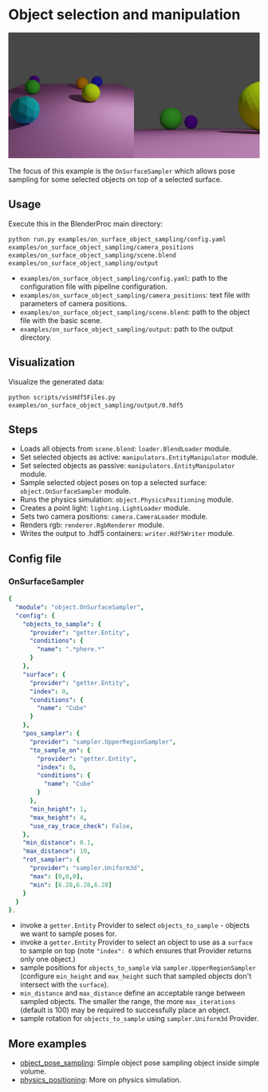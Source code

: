 # Object selection and manipulation

![](rendering.png)

The focus of this example is the `OnSurfaceSampler` which allows pose sampling for some selected objects on top of a selected surface.

## Usage

Execute this in the BlenderProc main directory:

```
python run.py examples/on_surface_object_sampling/config.yaml examples/on_surface_object_sampling/camera_positions examples/on_surface_object_sampling/scene.blend examples/on_surface_object_sampling/output
```

* `examples/on_surface_object_sampling/config.yaml`: path to the configuration file with pipeline configuration.
* `examples/on_surface_object_sampling/camera_positions`: text file with parameters of camera positions.
* `examples/on_surface_object_sampling/scene.blend`: path to the object file with the basic scene.
* `examples/on_surface_object_sampling/output`: path to the output directory.

## Visualization

Visualize the generated data:

```
python scripts/visHdf5Files.py examples/on_surface_object_sampling/output/0.hdf5
```

## Steps

* Loads all objects from `scene.blend`: `loader.BlendLoader` module.
* Set selected objects as active: `manipulators.EntityManipulator` module.
* Set selected objects as passive: `manipulators.EntityManipulator` module.
* Sample selected object poses on top a selected surface: `object.OnSurfaceSampler` module.
* Runs the physics simulation: `object.PhysicsPositioning` module.
* Creates a point light: `lighting.LightLoader` module.
* Sets two camera positions: `camera.CameraLoader` module.
* Renders rgb: `renderer.RgbRenderer` module.
* Writes the output to .hdf5 containers: `writer.Hdf5Writer` module.

## Config file

### OnSurfaceSampler

```yaml
{
  "module": "object.OnSurfaceSampler",
  "config": {
    "objects_to_sample": {
      "provider": "getter.Entity",
      "conditions": {
        "name": ".*phere.*"
      }
    },
    "surface": {
      "provider": "getter.Entity",
      "index": 0,
      "conditions": {
        "name": "Cube"
      }
    },
    "pos_sampler": {
      "provider": "sampler.UpperRegionSampler",
      "to_sample_on": {
        "provider": "getter.Entity",
        "index": 0,
        "conditions": {
          "name": "Cube"
        }
      },
      "min_height": 1,
      "max_height": 4,
      "use_ray_trace_check": False,
    },
    "min_distance": 0.1,
    "max_distance": 10,
    "rot_sampler": {
      "provider": "sampler.Uniform3d",
      "max": [0,0,0],
      "min": [6.28,6.28,6.28]
    }
  }
},
```

* invoke a `getter.Entity` Provider to select `objects_to_sample` - objects we want to sample poses for.
* invoke a `getter.Entity` Provider to select an object to use as a `surface` to sample on top (note `"index": 0` which ensures that Provider returns only one object.)
* sample positions for `objects_to_sample` via `sampler.UpperRegionSampler` (configure `min_height` and `max_height` such that sampled objects don't intersect with the `surface`).
* `min_distance` and `max_distance` define an acceptable range between sampled objects. The smaller the range, the more `max_iterations` (default is 100) may be required to successfully place an object.
* sample rotation for `objects_to_sample` using `sampler.Uniform3d` Provider.

## More examples

* [object_pose_sampling](../object_pose_sampling): Simple object pose sampling object inside simple volume.
* [physics_positioning](../physics_positioning): More on physics simulation.